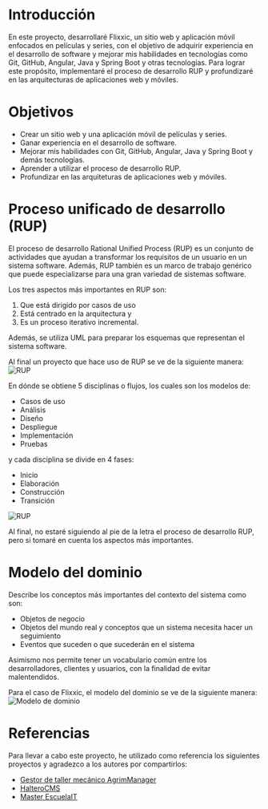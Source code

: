 # Introducción 
En este proyecto, desarrollaré Flixxic, un sitio web y aplicación móvil enfocados en películas y series, con el objetivo de adquirir experiencia en el desarrollo de software y mejorar mis habilidades en tecnologías como Git, GitHub, Angular, Java y Spring Boot y otras tecnologías. Para lograr este propósito, implementaré el proceso de desarrollo RUP y profundizaré en las arquitecturas de aplicaciones web y móviles.

# Objetivos
- Crear un sitio web y una aplicación móvil de películas y series.
- Ganar experiencia en el desarrollo de software.
- Mejorar mis habilidades con Git, GitHub, Angular, Java y Spring Boot y demás tecnologías.
- Aprender a utilizar el proceso de desarrollo RUP.
- Profundizar en las arquiteturas de aplicaciones web y móviles.

# Proceso unificado de desarrollo (RUP)
El proceso de desarrollo Rational Unified Process (RUP) es un conjunto de actividades que ayudan a transformar los requisitos de un usuario en un sistema software. Además, RUP también es un marco de trabajo genérico que puede especializarse para una gran variedad de sistemas software.

Los tres aspectos más importantes en RUP son:
 1. Que está dirigido por casos de uso
 2. Está centrado en la arquitectura y 
 3. Es un proceso iterativo incremental. 

Además, se utiliza UML para preparar los esquemas que representan el sistema software. 

Al final un proyecto que hace uso de RUP se ve de la siguiente manera:
![RUP](https://github.com/vfred0/requirements-flixxic/blob/main/images/rup/disciplines.png?raw=true)

En dónde se obtiene 5 disciplinas o flujos, los cuales son los modelos de: 
- Casos de uso
- Análisis
- Diseño 
- Despliegue
- Implementación
- Pruebas

y cada disciplina se divide en 4 fases: 
- Inicio
- Elaboración
- Construcción 
- Transición

![RUP](https://github.com/vfred0/requirements-flixxic/blob/main/images/rup/phases.png?raw=true)

Al final, no estaré siguiendo al pie de la letra el proceso de desarrollo RUP, pero si tomaré en cuenta los aspectos más importantes.

# Modelo del dominio
Describe los conceptos más importantes del contexto del sistema como son:
- Objetos de negocio
- Objetos del mundo real y conceptos que un sistema necesita hacer un seguimiento
- Eventos que suceden o que sucederán en el sistema

Asimismo nos permite tener un vocabulario común entre los desarrolladores, clientes y usuarios, con la finalidad de evitar malentendidos.

Para el caso de Flixxic, el modelo del dominio se ve de la siguiente manera:
![Modelo de dominio](https://github.com/vfred0/requirements-flixxic/blob/main/docs/0-domain-model/domain-model.png?raw=true)

# Referencias
Para llevar a cabo este proyecto, he utilizado como referencia los siguientes proyectos y agradezco a los autores por compartirlos:

- [Gestor de taller mecánico AgrimManager](https://www.notion.so/Gestor-de-taller-mec-nico-AgrimManager-a8d44826c2494e15bcb235fc1019938d#cd3ccf181d9c4a1b9253416cd9b74f57)
- [HalteroCMS](https://github.com/zuldare/mastercloud_pfm_halterocms)
- [Master EscuelaIT](https://github.com/USantaTecla-0-general/3-publicaciones)